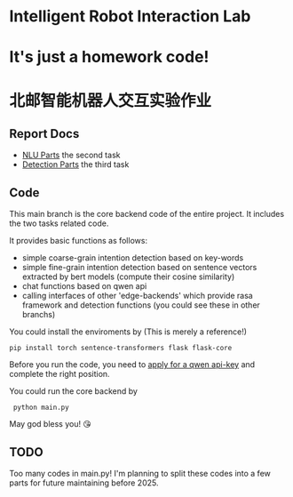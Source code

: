 # Intelligent Robot Interaction Lab 
# It's just a homework code!
# 北邮智能机器人交互实验作业 

## Report Docs
* [NLU Parts](https://bupt-robotteam.feishu.cn/docx/IypSdIzxXo6Q2gxLwMWcue6Bnrd?from=from_copylink) the second task
* [Detection Parts](https://bupt-robotteam.feishu.cn/docx/LUHwd8ptZoy5Ttxnlsmcg7t4nJg?from=from_copylink)  the third task

## Code
  This main branch is the core backend code of the entire project. It includes the two tasks related code.
  
  It provides basic functions as follows:
  * simple coarse-grain intention detection based on key-words
  * simple fine-grain intention detection based on sentence vectors extracted by bert models (compute their cosine similarity)
  * chat functions based on qwen api
  * calling interfaces of other 'edge-backends' which provide rasa framework and detection functions (you could see these in other branchs)

You could install the enviroments by (This is merely a reference!)
``` shell
pip install torch sentence-transformers flask flask-core
```

Before you run the code, you need to [apply for a qwen api-key](https://help.aliyun.com/zh/dashscope/developer-reference/acquisition-and-configuration-of-api-key) and complete the right position.

You could run the core backend by
```shell
 python main.py
```

May god bless you! 😘

## TODO
  Too many codes in main.py! 
  I'm planning to split these codes into a few parts for future maintaining before 2025.
  

